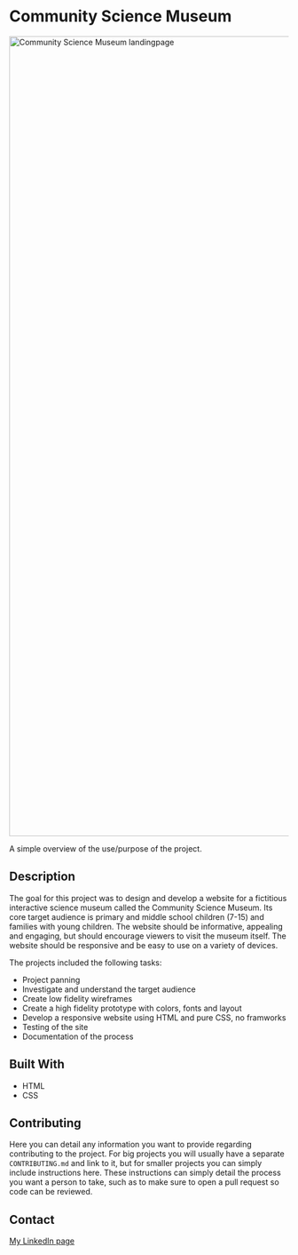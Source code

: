 # Community Science Museum

<img width="1440" alt="Community Science Museum landingpage" src="https://user-images.githubusercontent.com/89157761/170948078-98f6253c-df26-41fa-aa08-da2ede2de89a.png">

A simple overview of the use/purpose of the project.

## Description

The goal for this project was to design and develop a website for a fictitious interactive science museum called the Community Science Museum. Its core target audience is primary and middle school children (7-15) and families with young children. The website should be informative, appealing and engaging, but should encourage viewers to visit the museum itself. The website should be responsive and be easy to use on a variety of devices.


The projects included the following tasks:

- Project panning
- Investigate and understand the target audience
- Create low fidelity wireframes
- Create a high fidelity prototype with colors, fonts and layout
- Develop a responsive website using HTML and pure CSS, no framworks
- Testing of the site
- Documentation of the process

## Built With

- HTML
- CSS

## Contributing

Here you can detail any information you want to provide regarding contributing to the project. For big projects you will usually have a separate `CONTRIBUTING.md` and link to it, but for smaller projects you can simply include instructions here. These instructions can simply detail the process you want a person to take, such as to make sure to open a pull request so code can be reviewed.

## Contact

[My LinkedIn page](www.linkedin.com/in/may-tove-hovdal-24b406153)
